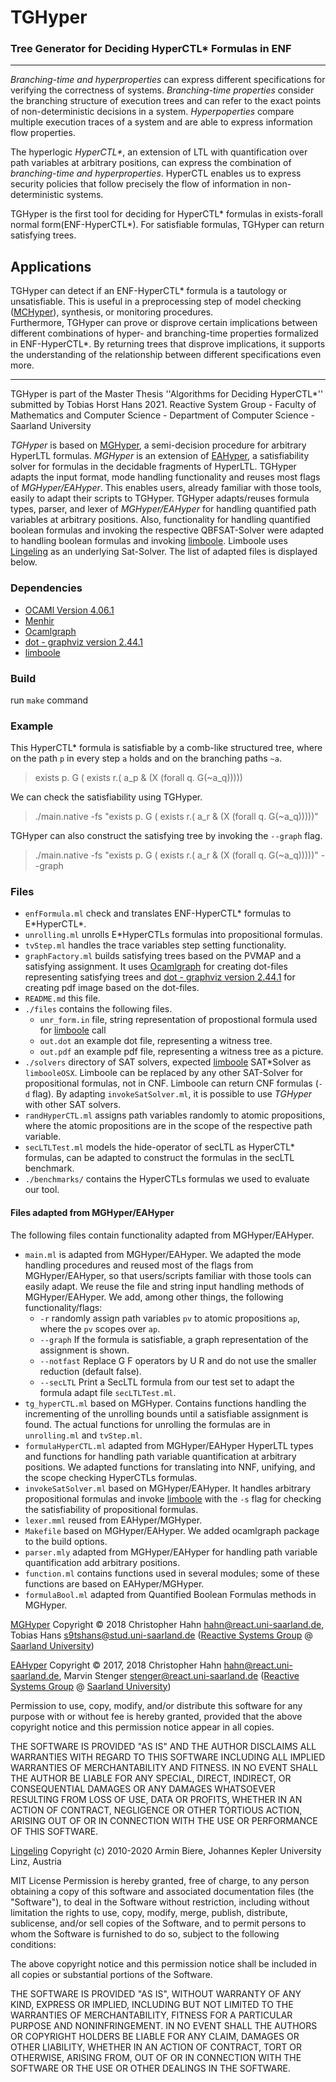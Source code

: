 # TGHyper
### Tree Generator for Deciding HyperCTL* Formulas in ENF
****

*Branching-time and hyperproperties* can express different specifications for verifying the correctness of systems.
*Branching-time properties* consider the branching structure of execution trees and can refer to the exact points of non-deterministic decisions in a system.
*Hyperpoperties* compare multiple execution traces of a system and are able to express information flow properties.

The hyperlogic *HyperCTL\**, an extension of LTL with quantification over path variables at arbitrary positions,
can express the combination of *branching-time and hyperproperties*.
HyperCTL enables us to express security policies that follow precisely the flow of information in non-deterministic systems.

TGHyper is the first tool for deciding for HyperCTL* formulas in exists-forall normal form(ENF-HyperCTL*).
For satisfiable formulas, TGHyper can return satisfying trees.

## Applications
TGHyper can detect if an ENF-HyperCTL* formula is a tautology or unsatisfiable. 
This is useful in a preprocessing step of model checking ([MCHyper](https://www.react.uni-saarland.de/tools/mchyper/)), synthesis, or monitoring procedures.  
Furthermore, TGHyper can prove or disprove certain implications between different combinations of hyper- and branching-time properties formalized in ENF-HyperCTL*.
By returning trees that disprove implications, it supports the understanding of the relationship between different specifications even more.
***
TGHyper is part of the Master Thesis ''Algorithms for Deciding HyperCTL*'' submitted by Tobias Horst Hans 2021.
Reactive System Group - Faculty of Mathematics and Computer Science -  Department of Computer Science -  Saarland University

*TGHyper* is based on [MGHyper](https://www.react.uni-saarland.de/publications/mghyper.pdf), a semi-decision procedure for arbitrary HyperLTL formulas. 
*MGHyper* is an extension of [EAHyper](https://www.react.uni-saarland.de/tools/eahyper/), a satisfiability solver for formulas in the decidable fragments of HyperLTL.
TGHyper adapts the input format, mode handling functionality and reuses most flags of *MGHyper/EAHyper*. This enables users, already familiar with those tools,
easily to adapt their scripts to TGHyper.
TGHyper adapts/reuses formula types, parser, and lexer of *MGHyper/EAHyper* for handling quantified path variables at arbitrary positions.
Also, functionality for handling quantified boolean formulas and invoking the respective QBFSAT-Solver were adapted to handling boolean formulas and invoking [limboole](http://fmv.jku.at/limboole/).
Limboole uses [Lingeling](https://github.com/arminbiere/lingeling) as an underlying Sat-Solver.
The list of adapted files is displayed below.


### Dependencies  
* [OCAMl Version 4.06.1](https://opam.ocaml.org/packages/ocaml/ocaml.4.06.1/)
* [Menhir](http://gallium.inria.fr/~fpottier/menhir/)
* [Ocamlgraph](https://opam.ocaml.org/packages/ocamlgraph/ocamlgraph.1.8.8/)
* [dot - graphviz version 2.44.1](https://graphviz.org)
* [limboole](http://fmv.jku.at/limboole/)

### Build
run ``make`` command

### Example
This HyperCTL*  formula is satisfiable by a comb-like structured tree, where on the path ``p`` in every step ``a`` holds and on the branching paths ``~a``.
> exists p. G ( exists r.( a_p & (X (forall q. G(~a_q)))))

We can check the satisfiability using TGHyper.
> ./main.native -fs "exists p. G ( exists r.( a_r & (X (forall q. G(~a_q)))))"

TGHyper can also construct the satisfying tree by invoking the ``--graph`` flag.
> ./main.native -fs "exists p. G ( exists r.( a_r & (X (forall q. G(~a_q)))))" --graph


### Files
* ``enfFormula.ml``     check and translates ENF-HyperCTL\* formulas to E\*HyperCTL\*.
* ``unrolling.ml``      unrolls E\*HyperCTLs formulas into propositional formulas.
* ``tvStep.ml``         handles the trace variables step setting functionality.
* ``graphFactory.ml``   builds satisfying trees based on the PVMAP and a satisfying assignment.
                    It uses [Ocamlgraph](https://opam.ocaml.org/packages/ocamlgraph/ocamlgraph.1.8.8/) for creating dot-files representing satisfying trees
                    and [dot - graphviz version 2.44.1](https://graphviz.org) for creating pdf image based on the dot-files.
* ``README.md``         this file.
* ``./files``    contains the following files.
    - ``unr_form.in`` file, string representation of propostional formula used for [limboole](http://fmv.jku.at/limboole/) call
    - ``out.dot`` an example dot file, representing a witness tree.
    - ``out.pdf`` an example pdf file, representing a witness tree as a picture.
* ``./solvers``      directory of SAT solvers, expected [limboole](http://fmv.jku.at/limboole/) SAT*Solver as ``limbooleOSX``. 
                    Limboole can be replaced by any other SAT-Solver for propositional formulas, not in CNF.
                    Limboole can return CNF formulas (``-d`` flag). By adapting ``invokeSatSolver.ml``, it is possible to use *TGHyper* with other SAT solvers.
* ``randHyperCTL.ml`` assigns path variables randomly to atomic propositions, where the atomic propositions are in the scope of the respective path variable. 
* ``secLTLTest.ml``     models the hide-operator of secLTL as HyperCTL* formulas, can be adapted to construct the formulas in the secLTL benchmark.
* ``./benchmarks/`` contains the HyperCTLs formulas we used to evaluate our tool.

#### Files adapted from MGHyper/EAHyper
The following files contain functionality adapted from MGHyper/EAHyper.                    
* ``main.ml`` is adapted from MGHyper/EAHyper. We adapted the mode handling procedures and reused most of the flags from MGHyper/EAHyper, 
            so that users/scripts familiar with those tools can easily adapt. We reuse the file and string input handling methods of MGHyper/EAHyper.
            We add, among other things, the following functionality/flags:
    - ``-r`` randomly assign path variables ``pv`` to atomic propositions ``ap``, where the ``pv`` scopes over ``ap``.
    - ``--graph`` If the formula is satisfiable, a graph representation of the assignment is shown.
    - ``--notfast`` Replace G F operators by U R and do not use the smaller reduction (default false).
    - ``--secLTL`` Print a SecLTL formula from our test set to adapt the formula adapt file ``secLTLTest.ml``.
* ``tg_hyperCTL.ml``    based on MGHyper. Contains functions handling the incrementing of the unrolling bounds until a satisfiable assignment is found.
                        The actual functions for unrolling the formulas are in ``unrolling.ml`` and ``tvStep.ml``.
* ``formulaHyperCTL.ml``    adapted from MGHyper/EAHyper HyperLTL types and functions for handling path variable quantification at arbitrary positions.
                            We adapted functions for translating into NNF, unifying, and the scope checking HyperCTLs formulas.
* ``invokeSatSolver.ml``    based on MGHyper/EAHyper. It handles arbitrary propositional formulas and
                            invoke [limboole](http://fmv.jku.at/limboole/) with the ``-s`` flag for checking the satisfiability of propositional formulas.
* ``lexer.mml``  reused from EAHyper/MGHyper.
* ``Makefile``  based on  MGHyper/EAHyper. We added ocamlgraph package to the build options.
* ``parser.mly`` adapted from MGHyper/EAHyper for handling path variable quantification add arbitrary positions.
* ``function.ml``     contains functions used in several modules; some of these functions are based on EAHyper/MGHyper.
* ``formulaBool.ml`` adapted from Quantified Boolean Formulas methods in MGHyper.




[MGHyper](https://www.react.uni-saarland.de/publications/mghyper.pdf) Copyright ©  2018 
Christopher Hahn <hahn@react.uni-saarland.de>, Tobias Hans <s9tshans@stud.uni-saarland.de> ([Reactive Systems Group](https://www.react.uni-saarland.de/) @ [Saarland University](http://www.uni-saarland.de/nc/en/home.html))
  
[EAHyper](https://www.react.uni-saarland.de/tools/eahyper/) Copyright © 2017, 2018 
Christopher Hahn <hahn@react.uni-saarland.de>, Marvin Stenger <stenger@react.uni-saarland.de> ([Reactive Systems Group](https://www.react.uni-saarland.de/) @ [Saarland University](http://www.uni-saarland.de/nc/en/home.html))

Permission to use, copy, modify, and/or distribute this software for any
purpose with or without fee is hereby granted, provided that the above
copyright notice and this permission notice appear in all copies.

THE SOFTWARE IS PROVIDED "AS IS" AND THE AUTHOR DISCLAIMS ALL WARRANTIES
WITH REGARD TO THIS SOFTWARE INCLUDING ALL IMPLIED WARRANTIES OF
MERCHANTABILITY AND FITNESS. IN NO EVENT SHALL THE AUTHOR BE LIABLE FOR
ANY SPECIAL, DIRECT, INDIRECT, OR CONSEQUENTIAL DAMAGES OR ANY DAMAGES
WHATSOEVER RESULTING FROM LOSS OF USE, DATA OR PROFITS, WHETHER IN AN
ACTION OF CONTRACT, NEGLIGENCE OR OTHER TORTIOUS ACTION, ARISING OUT OF
OR IN CONNECTION WITH THE USE OR PERFORMANCE OF THIS SOFTWARE.



[Lingeling](https://github.com/arminbiere/lingeling)
Copyright (c) 2010-2020 Armin Biere, Johannes Kepler University Linz, Austria

MIT License
Permission is hereby granted, free of charge, to any person obtaining a copy
of this software and associated documentation files (the "Software"), to deal
in the Software without restriction, including without limitation the rights
to use, copy, modify, merge, publish, distribute, sublicense, and/or sell
copies of the Software, and to permit persons to whom the Software is
furnished to do so, subject to the following conditions:

The above copyright notice and this permission notice shall be included in all
copies or substantial portions of the Software.

THE SOFTWARE IS PROVIDED "AS IS", WITHOUT WARRANTY OF ANY KIND, EXPRESS OR
IMPLIED, INCLUDING BUT NOT LIMITED TO THE WARRANTIES OF MERCHANTABILITY,
FITNESS FOR A PARTICULAR PURPOSE AND NONINFRINGEMENT. IN NO EVENT SHALL THE
AUTHORS OR COPYRIGHT HOLDERS BE LIABLE FOR ANY CLAIM, DAMAGES OR OTHER
LIABILITY, WHETHER IN AN ACTION OF CONTRACT, TORT OR OTHERWISE, ARISING FROM,
OUT OF OR IN CONNECTION WITH THE SOFTWARE OR THE USE OR OTHER DEALINGS IN THE
SOFTWARE.

                                                                              
